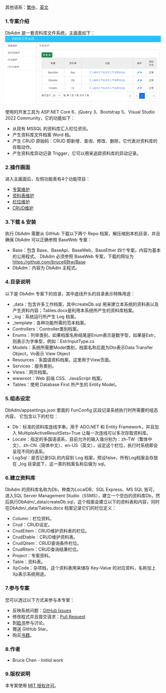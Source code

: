 其他语系：[繁中](Readme-TW.md)、[英文](Readme.md)

### 1.专案介绍
DbAdm 是一套资料库文件系统，主画面如下：
![主画面](_md/zh-CN/image/main.png)

使用的开发工具为 ASP.NET Core 6、jQuery 3、Bootstrap 5、Visual Studio 2022 Community，它的功能如下：
- 从现有 MSSQL 的资料库汇入栏位资讯。
- 产生资料库文件档案 Word 档。
- 产生 CRUD 原始码：CRUD 即新增、查询、修改、删除，它代表对资料库的存取动作。
- 产生资料库异动记录 Trigger，它可以用来追踪资料库的异动记录。

### 2.操作画面
进入主画面后，左侧功能表有4个功能项目：
- [专案维护](_md/zh-CN/project.md)
- [资料表维护](_md/zh-CN/table.md)
- [栏位维护](_md/zh-CN/column.md)
- [CRUD维护](_md/zh-CN/myCrud.md)

### 3.下载 & 安装
执行 DbAdm 需要从 GitHub 下载以下两个 Repo 档案，解压缩到本机目录，并且确保 DbAdm 可以正确参照 BaseWeb 专案：
 - Base：包含 Base、BaseApi、BaseWeb、BaseEther 四个专案，内容为基本的公用程式。 DbAdm 必须参照 BaseWeb 专案，下载的网址为 https://github.com/bruce68tw/Base
 - DbAdm：内容为 DbAdm 主程式。

### 4.目录说明
以下是 DbAdm 专案下的目录，其中底线开头的目录表示特殊用途：
 - _data：包含许多工作档案，其中createDb.sql 用来建立本系统的资料表以及产生资料内容；Tables.docx是利用本系统所产生的资料库档案。
 - _log：系统运行所产生 Log 档案。
 - _template：各种功能所需的范本档案。
 - Controllers：Controller类别档案。
 - Enums：列举类别，如果档案名称结尾是Enum表示是数字型，如果是Estr，则表示为字串型，例如：EstrInputType.cs
 - Models：系统所需要Model类别，档案名称后面为Dto表示Data Transfer Object，Vo表示 View Object
 - Resources：多国语资料档案，这里用于View页面。
 - Services：服务类别。
 - Views：网页档案。
 - wwwroot：Web 前端 CSS、JavaScript 档案。
 - Tables：使用 Database First 所产生的 Entity Model。

### 5.组态设定
DbAdm/appsettings.json 里面的 FunConfig 区段记录系统执行时所需要的组态内容，
它包含以下的栏位：
 - Db：标准的资料库连线字串，用于 ADO.NET 和 Entity Framework，并且加入 MultipleActiveResultSets=True 让每一次连线可以多次存取资料库。
 - Locale：指定的多国语语系，目前允许的输入值分别为：zh-TW（繁体中文）、zh-CN（简体中文）、en-US（英文），设定这个栏位，执行时系统即会呈现不同的语系。
 - LogSql：是否记录SQL的内容到 Log 档案，预设false，所有Log档案会存放在 _log 目录底下，这一类的档案名称后缀为 sql。

### 6.建立资料库
DbAdm 的资料库名称为Db，种类为LocalDB、SQL Express、MS SQL 皆可，进入SQL Server Management Studio（SSMS），建立一个空白的资料库Db，然后执行DbAdm/_data/createDb.sql，这个档案会建立以下的资料表和内容，同时在DbAdm/_data/Tables.docx 档案记录它们的栏位定义：
 - Column：栏位资料。
 - Crud：CRUD设定。
 - CrudEitem：CRUD维护资料表的栏位。
 - CrudEtable：CRUD维护资料表。
 - CrudQitem：CRUD查询条件栏位。
 - CrudRitem：CRUD查询结果栏位。
 - Project：专案资料。
 - Table：资料表。
 - XpCode：杂项档，这个资料表用来储存 Key-Value 的对应资料，名称加上Xp表示系统用途。

### 7.参与专案
您可以透过以下方式来参与本专案：
 - 反映系统问题：[GitHub Issues](https://github.com/bruce68tw/DbAdm/issues)
 - 修改程式并且提交请求：[Pull Request](https://github.com/bruce68tw/DbAdm/pulls)
 - 到[脸书](https://www.facebook.com/groups/softblocks)参与讨论。
 - 赠送 GitHub Star。
 - 购买[书籍](https://www.tenlong.com.tw/products/9789865029883)。

### 8.作者
 - Bruce Chen - *Initial work*

### 9.版权说明
本专案使用 [MIT 授权许可](https://zh.wikipedia.org/zh-cn/MIT許可證)。
